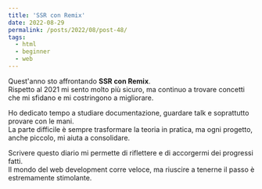 ```yaml
---
title: 'SSR con Remix'
date: 2022-08-29
permalink: /posts/2022/08/post-48/
tags:
  - html
  - beginner
  - web
---
```


Quest'anno sto affrontando **SSR con Remix**.  
Rispetto al 2021 mi sento molto più sicuro, ma continuo a trovare concetti che mi sfidano e mi costringono a migliorare.

Ho dedicato tempo a studiare documentazione, guardare talk e soprattutto provare con le mani.  
La parte difficile è sempre trasformare la teoria in pratica, ma ogni progetto, anche piccolo, mi aiuta a consolidare.

Scrivere questo diario mi permette di riflettere e di accorgermi dei progressi fatti.  
Il mondo del web development corre veloce, ma riuscire a tenerne il passo è estremamente stimolante.

